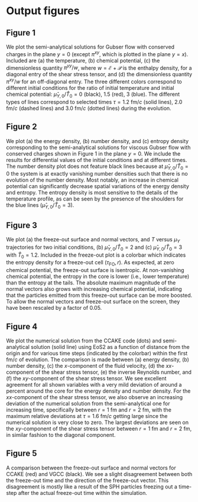 # Output figures

## Figure 1
We plot the semi-analytical solutions for Gubser flow with conserved charges in the plane $y=0$ (except $\pi^{xy}$, which is plotted in the plane $y=x$).
Included are (a) the temperature, (b) chemical potential, (c) the dimensionless quantity $\pi^{yy}/w$, where $w=\mathcal E + \mathcal P$ is the enthalpy density, for a diagonal entry of the shear stress tensor, and (d) the dimensionless quantity $\pi^{xy}/w$ for an off-diagonal entry.
The three different colors correspond to different initial conditions for the ratio of initial temperature and initial chemical potential: $\hat{\mu}_{Y,0}/\hat{T}_0=0$ (black), 1.5 (red), 3 (blue).
The different types of lines correspond to selected times $\tau=1.2$ fm/$c$ (solid lines), $2.0$ fm/$c$ (dashed lines) and $3.0$ fm/$c$ (dotted lines) during the evolution.

## Figure 2
We plot (a) the energy density, (b) number density, and (c) entropy density corresponding to the semi-analytical solutions for viscous Gubser flow with conserved charges shown in Figure 1 in the plane $y=0$.
We include the results for differential values of the initial conditions and at different times.
The number density plot does not feature black lines because at $\hat{\mu}_{Y,0}/\hat{T}_0=0$ the system is at exactly vanishing number densities such that there is no evolution of the number density.
Most notably, an increase in chemical potential can significantly decrease spatial variations of the energy
density and entropy.
The entropy density is most sensitive to the details of the temperature profile, as can be 
seen by the presence of the shoulders for the blue lines $(\hat{\mu}_{Y,0}/\hat{T}_0 = 3)$.

## Figure 3
We plot (a) the freeze-out surface and normal vectors, and $T$ versus $\mu_Y$ trajectories for two initial conditions, (b) $\hat \mu_{Y,0}/ \hat T_0 = 2$ and (c) $\hat \mu_{Y,0}/ \hat T_0 = 3$ with $\hat T_0 = 1.2$.
Included in the freeze-out plot is a colorbar which indicates the entropy density for a freeze-out cell $(\tau_\mathrm{FO}, r)$.
As expected, at zero chemical potential, the freeze-out surface is isentropic.
At non-vanishing chemical potential, the entropy in the core is lower (i.e., lower temperature) than the entropy at the tails.
The absolute maximum magnitude of the normal vectors also grows with increasing chemical potential, indicating that the particles emitted from this freeze-out surface can be more boosted.
To allow the normal vectors and freeze-out surface on the screen, they have been rescaled by a factor of $0.05$.

## Figure 4
We plot the numerical solution from the CCAKE code (dots) and semi-analytical solution (solid line) 
using EoS2 as a function of distance from the origin and for various time steps (indicated by the colorbar) within the first fm/$c$ of evolution.
The comparison is made between (a) energy density, (b) number density, (c) the $x$-component of the fluid velocity, (d) the $xx$-component of the shear stress tensor, (e) 
the inverse Reynolds number, and (f) the $xy$-component of the shear stress tensor.
We see excellent agreement for all shown variables with a very mild deviation of around a percent around the core for the energy density and number density.
For the $xx$-component of the shear stress tensor, we also observe an increasing deviation of the numerical solution from the semi-analytical one for increasing time, specifically between $r=1$ fm and $r=2$ fm, with the maximum relative deviations at $\tau = 1.6$ fm/$c$ getting large since the numerical solution is very close to zero. The largest deviations are seen on the $xy$-component of the shear stress tensor between $r=1$ fm and $r=2$ fm, in similar fashion to the diagonal component.

## Figure 5
A comparison between the freeze-out surface and normal vectors for CCAKE (red) and VGCC (black). We see a slight disagreement between both the freeze-out time and the direction of the freeze-out vector.
This disagreement is mostly like a result of the SPH particles freezing out a time-step after the actual freeze-out time within the simulation.
